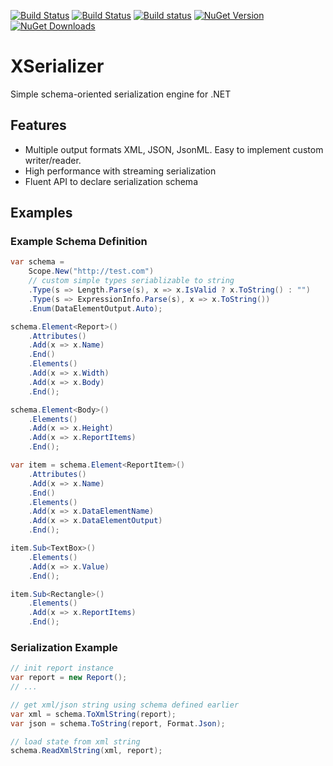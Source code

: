 [![Build Status](https://drone.io/github.com/sergeyt/xserializer/status.png)](https://drone.io/github.com/sergeyt/xserializer/latest)
[![Build Status](https://travis-ci.org/sergeyt/xserializer.png)](https://travis-ci.org/sergeyt/xserializer)
[![Build status](https://ci.appveyor.com/api/projects/status/07totjnew0ubcxq0)](https://ci.appveyor.com/project/sergeyt/xserializer)
[![NuGet Version](http://img.shields.io/nuget/v/TsvBits.XSerializer.svg?style=flat)](https://www.nuget.org/packages/TsvBits.XSerializer/)
[![NuGet Downloads](http://img.shields.io/nuget/dt/TsvBits.XSerializer.svg?style=flat)](https://www.nuget.org/packages/TsvBits.XSerializer/)

# XSerializer

Simple schema-oriented serialization engine for .NET

## Features

* Multiple output formats XML, JSON, JsonML. Easy to implement custom writer/reader.
* High performance with streaming serialization
* Fluent API to declare serialization schema

## Examples

### Example Schema Definition

```C#
var schema =
	Scope.New("http://test.com")
	// custom simple types seriablizable to string
	.Type(s => Length.Parse(s), x => x.IsValid ? x.ToString() : "")
	.Type(s => ExpressionInfo.Parse(s), x => x.ToString())
	.Enum(DataElementOutput.Auto);

schema.Element<Report>()
	.Attributes()
	.Add(x => x.Name)
	.End()
	.Elements()
	.Add(x => x.Width)
	.Add(x => x.Body)
	.End();

schema.Element<Body>()
	.Elements()
	.Add(x => x.Height)
	.Add(x => x.ReportItems)
	.End();

var item = schema.Element<ReportItem>()
	.Attributes()
	.Add(x => x.Name)
	.End()
	.Elements()
	.Add(x => x.DataElementName)
	.Add(x => x.DataElementOutput)
	.End();

item.Sub<TextBox>()
	.Elements()
	.Add(x => x.Value)
	.End();

item.Sub<Rectangle>()
	.Elements()
	.Add(x => x.ReportItems)
	.End();
```

### Serialization Example

```c#
// init report instance
var report = new Report();
// ...

// get xml/json string using schema defined earlier
var xml = schema.ToXmlString(report);
var json = schema.ToString(report, Format.Json);

// load state from xml string
schema.ReadXmlString(xml, report);
```
